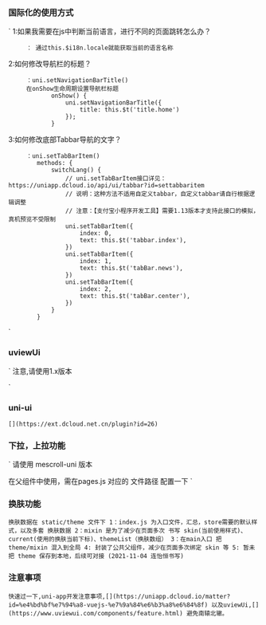 ### 国际化的使用方式

`
1:如果我需要在js中判断当前语言，进行不同的页面跳转怎么办？

		 ： 通过this.$i18n.locale就能获取当前的语言名称
	
		 
2:如何修改导航栏的标题？

		 ：uni.setNavigationBarTitle()
		 在onShow生命周期设置导航栏标题
		 		onShow() {
		 			uni.setNavigationBarTitle({
		 				title: this.$t('title.home')
		 			});
		 		}
				
3:如何修改底部Tabbar导航的文字？

		 ：uni.setTabBarItem()
		 	methods: {
				switchLang() {
					// uni.setTabBarItem接口详见：https://uniapp.dcloud.io/api/ui/tabbar?id=settabbaritem
					// 说明：这种方法不适用自定义tabbar，自定义tabbar请自行根据逻辑调整
					// 注意：【支付宝小程序开发工具】需要1.13版本才支持此接口的模拟，真机预览不受限制
					uni.setTabBarItem({
						index: 0,
						text: this.$t('tabbar.index'),
					})
					uni.setTabBarItem({
						index: 1,
						text: this.$t('tabBar.news'),
					})
					uni.setTabBarItem({
						index: 2,
						text: this.$t('tabBar.center'),
					})
				}
			}
`

### uviewUi
`
注意,请使用1.x版本

[](https://www.uviewui.com/components/quickstart.html)
`

### uni-ui
`
[](https://ext.dcloud.net.cn/plugin?id=26)
`

### 下拉，上拉功能
`
请使用 mescroll-uni 版本

[](https://www.mescroll.com/uni.html#begin)

在父组件中使用，需在pages.js 对应的 文件路径 配置一下
`

### 换肤功能
`
换肤数据在 static/theme 文件下
	1：index.js 为入口文件，汇总，store需要的默认样式，以及多套 换肤数据
	2：mixin 是为了减少在页面多次 书写 skin(当前使用样式)、 current(使用的换肤当前下标)、themeList（换肤数组）
	3：在main入口 把theme/mixin 混入到全局
	4: 封装了公共父组件，减少在页面多次绑定 skin 等
	5: 暂未把 theme 保存到本地，后续可对接 (2021-11-04 连怡恒书写)
`

### 注意事项
`
快速过一下,uni-app开发注意事项,[](https://uniapp.dcloud.io/matter?id=%e4%bd%bf%e7%94%a8-vuejs-%e7%9a%84%e6%b3%a8%e6%84%8f)
以及uviewUi,[](https://www.uviewui.com/components/feature.html)
避免南辕北辙。
`